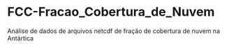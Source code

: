 # FCC-Fracao_Cobertura_de_Nuvem
Análise de dados de arquivos netcdf de fração de cobertura de nuvem na Antártica
